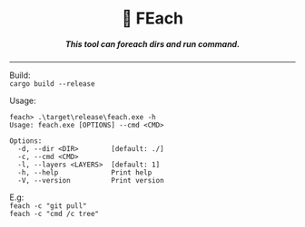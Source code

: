 
<h1 align="center">📁 FEach</h1>
<h5 align="center">This tool can foreach dirs and run command.</h5>

------

Build:  
`cargo build --release`  

Usage:  
```shell
feach> .\target\release\feach.exe -h
Usage: feach.exe [OPTIONS] --cmd <CMD>

Options:
  -d, --dir <DIR>        [default: ./]
  -c, --cmd <CMD>
  -l, --layers <LAYERS>  [default: 1]
  -h, --help             Print help
  -V, --version          Print version
```

E.g:  
`feach -c "git pull"`  
`feach -c "cmd /c tree"`
